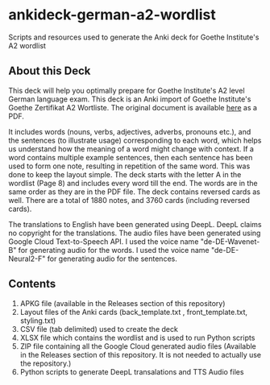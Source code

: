 # ankideck-german-a2-wordlist
Scripts and resources used to generate the Anki deck for Goethe Institute's A2 wordlist

## About this Deck
This deck will help you optimally prepare for Goethe Institute's A2 level German language exam.
This deck is an Anki import of Goethe Institute's Goethe Zertifikat A2 Wortliste. The original document is available [here](https://www.goethe.de/pro/relaunch/prf/en/Goethe-Zertifikat_A2_Wortliste.pdf) as a PDF.

It includes words (nouns, verbs, adjectives, adverbs, pronouns etc.), and the sentences (to illustrate usage) corresponding to each word, which helps us understand how the meaning of a word might change with context.
If a word contains multiple example sentences, then each sentence has been used to form one note, resulting in repetition of the same word. This was done to keep the layout simple.
The deck starts with the letter A in the wordlist (Page 8) and includes every word till the end. The words are in the same order as they are in the PDF file. The deck contains reversed cards as well.
There are a total of 1880 notes, and 3760 cards (including reversed cards).

The translations to English have been generated using DeepL. DeepL claims no copyright for the translations. The audio files have been generated using Google Cloud Text-to-Speech API.
I used the voice name "de-DE-Wavenet-B" for generating audio for the words. I used the voice name "de-DE-Neural2-F" for generating audio for the sentences.

## Contents
1. APKG file (available in the Releases section of this repository)
2. Layout files of the Anki cards (back_template.txt , front_template.txt, styling.txt)
3. CSV file (tab delimited) used to create the deck
4. XLSX file which contains the wordlist and is used to run Python scripts
5. ZIP file containing all the Google Cloud generated audio files (Available in the Releases section of this repository. It is not needed to actually use the repository.)
6. Python scripts to generate DeepL transalations and TTS Audio files
